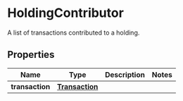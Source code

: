 

# HoldingContributor

A list of transactions contributed to a holding.

## Properties

| Name | Type | Description | Notes |
|------------ | ------------- | ------------- | -------------|
|**transaction** | [**Transaction**](Transaction.md) |  |  |



